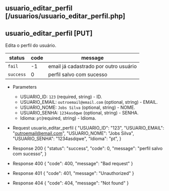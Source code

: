 ## usuario_editar_perfil [/usuarios/usuario_editar_perfil.php]

## usuario_editar_perfil [PUT]

Edita o perfil do usuário.

status    | code | message
---       | ---  | ---
`fail`    | -1   | email já cadastrado por outro usuário
`success` |  0   | perfil salvo com sucesso

+ Parameters
    + USUARIO_ID: `123` (required, string) - ID.
    + USUARIO_EMAIL: `outroemail@email.com` (optional, string) - EMAIL.
    + USUARIO_NOME: `Jobs Silva` (optional, string) - NOME.
    + USUARIO_SENHA: `1234asdqwe` (optional, string) - SENHA.
    + Idioma: `pt`(required, string) - Idioma.

+ Request usuario_editar_perfil
    {
        "USUARIO_ID": "123",
        "USUARIO_EMAIL": "outroemail@email.com",
        "USUARIO_NOME": "Jobs Silva",
        "USUARIO_SENHA": "1234asdqwe",
        "Idioma": "pt",
    }

+ Response 200
    {
        "status": "success",
        "code": 0,
        "message": "perfil salvo com sucesso",
    }

+ Response 400
    {
        "code": 400,
        "message": "Bad request"
    }

+ Response 401
    {
        "code": 401,
        "message": "Unauthorized"
    }

+ Response 404
    {
        "code": 404,
        "message": "Not found"
    }